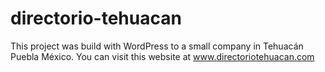 # directorio-tehuacan
This project was build with WordPress to a small company in Tehuacán Puebla México.
You can visit this website at www.directoriotehuacan.com

